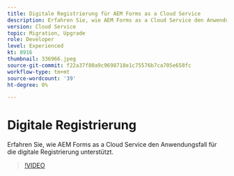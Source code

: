 ```yaml
---
title: Digitale Registrierung für AEM Forms as a Cloud Service
description: Erfahren Sie, wie AEM Forms as a Cloud Service den Anwendungsfall für die digitale Registrierung unterstützt.
version: Cloud Service
topic: Migration, Upgrade
role: Developer
level: Experienced
kt: 8916
thumbnail: 336966.jpeg
source-git-commit: f22a37f80a9c9698718e1c75576b7ca705e658fc
workflow-type: tm+mt
source-wordcount: '39'
ht-degree: 0%

---
```



# Digitale Registrierung

Erfahren Sie, wie AEM Forms as a Cloud Service den Anwendungsfall für die digitale Registrierung unterstützt.

>[!VIDEO](https://video.tv.adobe.com/v/336966/?quality=12&learn=on)
